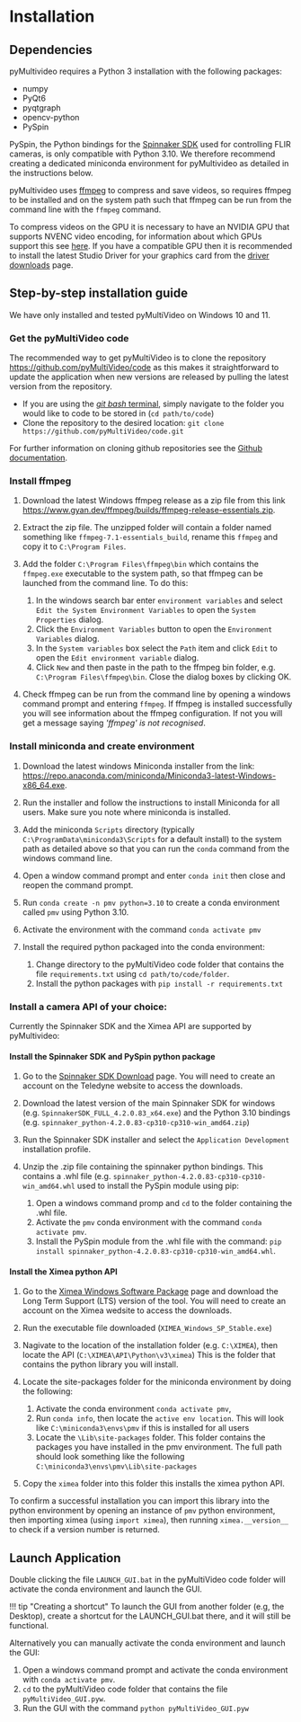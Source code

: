 # Installation

## Dependencies

pyMultivideo requires a Python 3 installation with the following packages:

- numpy
- PyQt6
- pyqtgraph
- opencv-python
- PySpin

PySpin, the Python bindings for the [Spinnaker SDK](https://www.teledynevisionsolutions.com/products/spinnaker-sdk/) used for controlling FLIR cameras, is only compatible with Python 3.10. We therefore recommend creating a dedicated miniconda environment for pyMultivideo as detailed in the instructions below.

pyMultivideo uses [ffmpeg](https://www.ffmpeg.org/) to compress and save videos, so requires ffmpeg to be installed and on the system path such that ffmpeg can be run from the command line with the `ffmpeg` command.

To compress videos on the GPU it is necessary to have an NVIDIA GPU that supports NVENC video encoding, for information about which GPUs support this see [here](https://developer.nvidia.com/video-encode-and-decode-gpu-support-matrix-new). If you have a compatible GPU then it is recommended to install the latest Studio Driver for your graphics card from the [driver downloads](https://www.nvidia.com/en-us/drivers/) page.

## Step-by-step installation guide

We have only installed and tested pyMultiVideo on Windows 10 and 11.

### Get the pyMultiVideo code

The recommended way to get pyMultiVideo is to clone the repository <https://github.com/pyMultiVideo/code> as this makes it straightforward to update the application when new versions are released by pulling the latest version from the repository.

- If you are using the [_git bash_ terminal](https://gitforwindows.org), simply navigate to the folder you would like to code to be stored in (`cd path/to/code`)
- Clone the repository to the desired location: `git clone https://github.com/pyMultiVideo/code.git`

For further information on cloning github repositories see the [Github documentation](https://docs.github.com/en/repositories/creating-and-managing-repositories/cloning-a-repository).

### Install ffmpeg

1. Download the latest Windows ffmpeg release as a zip file from this link <https://www.gyan.dev/ffmpeg/builds/ffmpeg-release-essentials.zip>.
2. Extract the zip file. The unzipped folder will contain a folder named something like `ffmpeg-7.1-essentials_build`, rename this `ffmpeg` and copy it to `C:\Program Files`.
3. Add the folder `C:\Program Files\ffmpeg\bin` which contains the `ffmpeg.exe` executable to the system path, so that ffmpeg can be launched from the command line. To do this:

   1. In the windows search bar enter `environment variables` and select `Edit the System Environment Variables` to open the `System Properties` dialog.
   2. Click the `Environment Variables` button to open the `Environment Variables` dialog.
   3. In the `System variables` box select the `Path` item and click `Edit` to open the `Edit environment variable` dialog.
   4. Click `New` and then paste in the path to the ffmpeg bin folder, e.g. `C:\Program Files\ffmpeg\bin`. Close the dialog boxes by clicking OK.

4. Check ffmpeg can be run from the command line by opening a windows command prompt and entering `ffmpeg`. If ffmpeg is installed successfully you will see information about the ffmpeg configuration. If not you will get a message saying _'ffmpeg' is not recognised_.

### Install miniconda and create environment

1. Download the latest windows Miniconda installer from the link: <https://repo.anaconda.com/miniconda/Miniconda3-latest-Windows-x86_64.exe>.
2. Run the installer and follow the instructions to install Miniconda for all users. Make sure you note where miniconda is installed.
3. Add the miniconda `Scripts` directory (typically `C:\ProgramData\miniconda3\Scripts` for a default install) to the system path as detailed above so that you can run the `conda` command from the windows command line.
4. Open a window command prompt and enter `conda init` then close and reopen the command prompt.
5. Run `conda create -n pmv python=3.10` to create a conda environment called `pmv` using Python 3.10.
6. Activate the environment with the command `conda activate pmv`
7. Install the required python packaged into the conda environment:

   1. Change directory to the pyMultiVideo code folder that contains the file `requirements.txt` using `cd path/to/code/folder`.
   2. Install the python packages with `pip install -r requirements.txt`

### Install a camera API of your choice:

Currently the Spinnaker SDK and the Ximea API are supported by pyMultivideo:

#### Install the Spinnaker SDK and PySpin python package

1. Go to the [Spinnaker SDK Download](https://www.teledynevisionsolutions.com/support/support-center/software-firmware-downloads/iis/spinnaker-sdk-download/spinnaker-sdk--download-files/?pn=Spinnaker+SDK&vn=Spinnaker+SDK) page. You will need to create an account on the Teledyne website to access the downloads.
2. Download the latest version of the main Spinnaker SDK for windows (e.g. `SpinnakerSDK_FULL_4.2.0.83_x64.exe`) and the Python 3.10 bindings (e.g. `spinnaker_python-4.2.0.83-cp310-cp310-win_amd64.zip`)
3. Run the Spinnaker SDK installer and select the `Application Development` installation profile.
4. Unzip the .zip file containing the spinnaker python bindings. This contains a .whl file (e.g. `spinnaker_python-4.2.0.83-cp310-cp310-win_amd64.whl` used to install the PySpin module using pip:

   1. Open a windows command promp and `cd` to the folder containing the .whl file.
   2. Activate the `pmv` conda environment with the command `conda activate pmv`.
   3. Install the PySpin module from the .whl file with the command: `pip install spinnaker_python-4.2.0.83-cp310-cp310-win_amd64.whl`.

#### Install the Ximea python API

1. Go to the [Ximea Windows Software Package](https://www.ximea.com/support/wiki/apis/XIMEA_Windows_Software_Package) page and download the Long Term Support (LTS) version of the tool. You will need to create an account on the Ximea wedsite to access the downloads.
2. Run the executable file downloaded (`XIMEA_Windows_SP_Stable.exe`)
3. Nagivate to the location of the installation folder (e.g. `C:\XIMEA`), then locate the API (`C:\XIMEA\API\Python\v3\ximea`) This is the folder that contains the python library you will install.

4. Locate the site-packages folder for the miniconda environment by doing the following:

   1. Activate the conda environment `conda activate pmv`,
   2. Run `conda info`, then locate the `active env location`. This will look like `C:\miniconda3\envs\pmv` if this is installed for all users
   3. Locate the `\Lib\site-packages` folder. This folder contains the packages you have installed in the pmv environment. The full path should look something like the following `C:\miniconda3\envs\pmv\Lib\site-packages`

5. Copy the `ximea` folder into this folder this installs the ximea python API.

To confirm a successful installation you can import this library into the python environment by opening an instance of `pmv` python environment, then importing ximea (using `import ximea`), then running `ximea.__version__` to check if a version number is returned.

## Launch Application

Double clicking the file `LAUNCH_GUI.bat` in the pyMultiVideo code folder will activate the conda environment and launch the GUI.

!!! tip "Creating a shortcut"
To launch the GUI from another folder (e.g, the Desktop), create a shortcut for the LAUNCH_GUI.bat there, and it will still be functional.

Alternatively you can manually activate the conda environment and launch the GUI:

1. Open a windows command prompt and activate the conda environment with `conda activate pmv`.
2. `cd` to the pyMultiVideo code folder that contains the file `pyMultiVideo_GUI.pyw`.
3. Run the GUI with the command `python pyMultiVideo_GUI.pyw`

